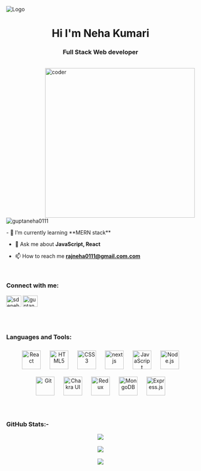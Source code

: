 ![Logo](https://plopdo.com/wp-content/uploads/2021/07/Screenshot-1-1210x642.png?crop=1)
<h1 align="center">Hi I'm Neha Kumari</h1>
<h3 align="center">Full Stack Web developer</h3>
</br>
<img align="right" alt="coder" width="400" src="https://www.chawtechsolutions.com/wp-content/uploads/2019/03/senior-front-end-developer-openings-1.gif">
<p align="left"> <img src="https://komarev.com/ghpvc/?username=guptaneha0111&label=Profile%20views&color=0e75b6&style=flat" alt="guptaneha0111" /> </p>
- 🌱 I’m currently learning **MERN stack**

- 💬 Ask me about **JavaScript, React**

- 📫 How to reach me **rajneha0111@gmail.com.com**

<!-- - ⚡ Fun fact ** ** -->
</br>
<h3 align="left">Connect with me:</h3>
<p align="left">
<a href="https://linkedin.com/in/sdeneha" target="blank"><img align="center" src="https://raw.githubusercontent.com/rahuldkjain/github-profile-readme-generator/master/src/images/icons/Social/linked-in-alt.svg" alt="sdeneha" height="30" width="40" /></a>
<a href="https://instagram.com/guptaneha0111" target="blank"><img align="center" src="https://raw.githubusercontent.com/rahuldkjain/github-profile-readme-generator/master/src/images/icons/Social/instagram.svg" alt="guptaneha0111" height="30" width="40" /></a>
</p>

</br>
</br>

<h3 align="left">Languages and Tools: </h3>
<div align="center"> 
<a href="https://reactjs.org/" target="_blank"><img style="margin: 10px" src="https://profilinator.rishav.dev/skills-assets/react-original-wordmark.svg" alt="React" height="50" /></a>  
<a href="https://en.wikipedia.org/wiki/HTML5" target="_blank"><img style="margin: 10px" src="https://profilinator.rishav.dev/skills-assets/html5-original-wordmark.svg" alt="HTML5" height="50" /></a>  
<a href="https://www.w3schools.com/css/" target="_blank"><img style="margin: 10px" src="https://profilinator.rishav.dev/skills-assets/css3-original-wordmark.svg" alt="CSS3" height="50" /></a>  
<a href="https://nextjs.org/docs/getting-started/" target="_blank"><img style="margin: 10px" src="https://www.rlogical.com/wp-content/uploads/2021/08/Rlogical-Blog-Images-thumbnail.png" alt="nextjs" height="50" /></a>  
<a href="https://www.javascript.com/" target="_blank"><img style="margin: 10px" src="https://profilinator.rishav.dev/skills-assets/javascript-original.svg" alt="JavaScript" height="50" /></a>  
<a href="https://nodejs.org/" target="_blank"><img style="margin: 10px" src="https://profilinator.rishav.dev/skills-assets/nodejs-original-wordmark.svg" alt="Node.js" height="50" /></a>   
<a href="https://github.com/" target="_blank"><img style="margin: 10px" src="https://profilinator.rishav.dev/skills-assets/git-scm-icon.svg" alt="Git" height="50" /></a>  
<a href="https://chakra-ui.com/" target="_blank"><img style="margin: 10px" src="https://profilinator.rishav.dev/skills-assets/chakraui.png" alt="Chakra UI" height="50" /></a>  
<a href="https://redux.js.org/" target="_blank"><img style="margin: 10px" src="https://profilinator.rishav.dev/skills-assets/redux-original.svg" alt="Redux" height="50" /></a>  
<a href="https://www.mongodb.com/" target="_blank"><img style="margin: 10px" src="https://profilinator.rishav.dev/skills-assets/mongodb-original-wordmark.svg" alt="MongoDB" height="50" /></a> 
 <a href="https://expressjs.com/" target="_blank"><img style="margin: 10px" src="https://profilinator.rishav.dev/skills-assets/express-original-wordmark.svg" alt="Express.js" height="50" /></a> 
</div>
<br/>  
</br>

<h3 align="left">GitHub Stats:- </h3>
<div align="center">

![](https://github-readme-stats.vercel.app/api?username=guptaneha0111&theme=dark&hide_border=false&include_all_commits=false&count_private=false)<br/></br>
![](https://github-readme-streak-stats.herokuapp.com/?user=guptaneha0111&theme=dark&hide_border=false)<br/></br>
![](https://github-readme-stats.vercel.app/api/top-langs/?username=guptaneha0111&theme=dark&hide_border=false&include_all_commits=false&count_private=false&layout=compact)


</br>
</br>



</div>


